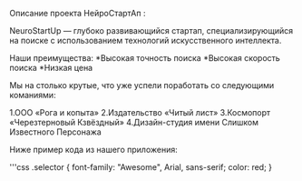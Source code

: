 Описание проекта НейроСтартАп :

NeuroStartUp — глубоко развивающийся стартап, специализирующийся на поиске с использованием технологий 
искусственного интеллекта. 

Наши преимущества:
*Высокая точность поиска
*Высокая скорость поиска
*Низкая цена

Мы на столько крутые, что уже успели поработать со следующими команиями:

1.ООО «Рога и копыта»
2.Издательство «Читый лист»
3.Космопорт «Черезтерновый Кзвёздный»
4.Дизайн-студия имени Слишком Известного Персонажа

Ниже пример кода из нашего приложения:

'''css
.selector {
  font-family: "Awesome", Arial, sans-serif;
  color: red;
}
